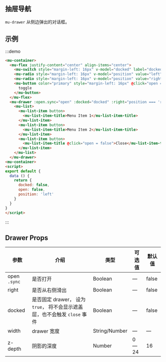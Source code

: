 ## 抽屉导航

`mu-drawer` 从侧边弹出的对话框。

## 示例

:::demo
```html
<mu-container>
  <mu-flex justify-content="center" align-items="center">
    <mu-switch style="margin-left: 16px" v-model="docked" label="docked"></mu-switch>
    <mu-radio style="margin-left: 16px" v-model="position" value="left" label="left"></mu-radio>
    <mu-radio style="margin-left: 16px" v-model="position" value="right" label="right"></mu-radio>
    <mu-button color="primary" style="margin-left: 16px" @click="open = !open">
      toggle
    </mu-button>
  </mu-flex>
  <mu-drawer :open.sync="open" :docked="docked" :right="position === 'right'">
    <mu-list>
      <mu-list-item button>
        <mu-list-item-title>Menu Item 1</mu-list-item-title>
      </mu-list-item>
      <mu-list-item button>
        <mu-list-item-title>Menu Item 2</mu-list-item-title>
      </mu-list-item>
      <mu-list-item button>
        <mu-list-item-title @click="open = false">Close</mu-list-item-title>
      </mu-list-item>
    </mu-list>
  </mu-drawer>
<mu-container>
<script>
export default {
  data () {
    return {
      docked: false,
      open: false,
      position: 'left'
    }
  }
}
</script>
```
:::

## Drawer Props

| 参数 | 介绍 | 类型 | 可选值 | 默认值 |
|------|------|------|------|------|
| open `.sync` | 是否打开 | Boolean | — | false |
| right | 是否从右侧滑出 | Boolean | — | false |
| docked | 是否固定 drawer， 设为 `true`， 将不会显示遮盖层，也不会触发 `close` 事件 | Boolean | — | false |
| width | drawer 宽度 | String/Number | — | — |
| z-depth | 阴影的深度 | Number | 0 — 24 | 16 |

<script>
export default {
  data () {
    return {
      docked: false,
      open: false,
      position: 'left'
    }
  }
}
</script>
